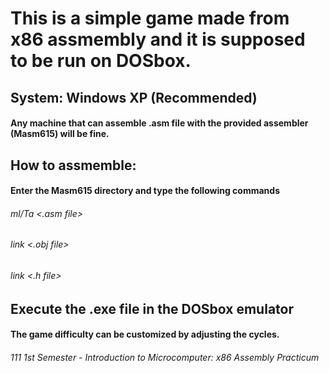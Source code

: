 # This is a simple game made from x86 assmembly and it is supposed to be run on DOSbox.

## System: Windows XP (Recommended)
#### Any machine that can assemble .asm file with the provided assembler (Masm615) will be fine.

## How to assmemble:
#### Enter the Masm615 directory and type the following commands
###### ml/Ta <.asm file>
###### link <.obj file>
###### link <.h file>

## Execute the .exe file in the DOSbox emulator
#### The game difficulty can be customized by adjusting the cycles.

###### 111 1st Semester - Introduction to Microcomputer: x86 Assembly Practicum
